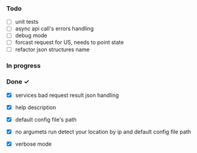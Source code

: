 ### Todo

- [ ] unit tests  
- [ ] async api call's errors handling  
- [ ] debug mode  
- [ ] forcast request for US, needs to point state  
- [ ] refactor json structures name  

### In progress


### Done ✓

- [x] services bad request result json handling  
- [x] help description  
- [x] default config file's path  
- [x] no argumets run detect your location by ip and default config file path  
- [x] verbose mode  


